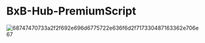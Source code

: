 # BxB-Hub-PremiumScript

![68747470733a2f2f692e696d6775722e636f6d2f717330487163362e706e67](https://user-images.githubusercontent.com/101545758/185302909-d58c487a-4c20-486f-b603-5a1bdd8526bb.png)
